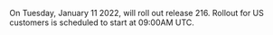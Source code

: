On Tuesday, January 11 2022, will roll out release 216. Rollout for US customers is scheduled to start at 09:00AM UTC.
